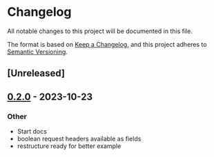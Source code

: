 # Changelog
All notable changes to this project will be documented in this file.

The format is based on [Keep a Changelog](https://keepachangelog.com/en/1.0.0/),
and this project adheres to [Semantic Versioning](https://semver.org/spec/v2.0.0.html).

## [Unreleased]

## [0.2.0](https://github.com/welshdave/actix-htmx/compare/actix-htmx-v0.1.0...actix-htmx-v0.2.0) - 2023-10-23

### Other
- Start docs
- boolean request headers available as fields
- restructure ready for better example

